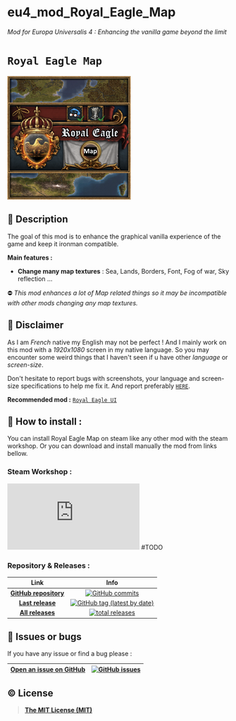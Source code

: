 # **eu4_mod_Royal_Eagle_Map**
*Mod for Europa Universalis 4 : Enhancing the vanilla game beyond the limit*

# **`Royal Eagle Map`**

![Royal Eagle Map Logo](https://raw.githubusercontent.com/Coyote-31/eu4_mod_Royal_Eagle_Map/master/Royal_Eagle_Map/thumbnail.png)

## 📄 Description

The goal of this mod is to enhance the graphical vanilla experience of the game and keep it ironman compatible.

**Main features :**
- **Change many map textures** : Sea, Lands, Borders, Font, Fog of war, Sky reflection ...

⛔ *This mod enhances a lot of Map related things so it may be incompatible with other mods changing any map textures.*

## 🚩 Disclaimer

As I am *French* native my English may not be perfect !
And I mainly work on this mod with a *1920x1080* screen in my native language. So you may encounter some weird things that I haven't seen if u have other *language* or *screen-size*.

Don't hesitate to report bugs with screenshots, your language and screen-size specifications to help me fix it. And report preferably [`HERE`](https://github.com/Coyote-31/eu4_mod_Royal_Eagle_Map/issues).

**Recommended mod :**
[`Royal Eagle UI`](https://steamcommunity.com/sharedfiles/filedetails/?id=2346640696)

## 💾 How to install :

You can install Royal Eagle Map on steam like any other mod with the steam workshop. Or you can download and install manually the mod from links bellow.

### Steam Workshop :

[![Steam Workshop Link](https://havanna-rp.fr/proxy.php?url=http://vignette4.wikia.nocookie.net/insurgency/images/2/28/Steamworkshop.jpg/revision/latest?cb=20150130013747)](https://steamcommunity.com/sharedfiles/filedetails/?id=) #TODO

### Repository & Releases :

Link | Info
:---:     |   :---:
**[GitHub repository](https://github.com/Coyote-31/eu4_mod_Royal_Eagle_Map)** | [![GitHub commits](https://badgen.net/github/commits/Coyote-31/eu4_mod_Royal_Eagle_Map?icon=git&label=total%20commits)](https://github.com/Coyote-31/eu4_mod_Royal_Eagle_Map/commits/master)
**[Last release](https://github.com/Coyote-31/eu4_mod_Royal_Eagle_Map/releases/latest)** | [![GitHub tag (latest by date)](https://badgen.net/github/tag/Coyote-31/eu4_mod_Royal_Eagle_Map?color=green&icon=github&label=last%20release)](https://github.com/Coyote-31/eu4_mod_Royal_Eagle_Map/releases/latest)
**[All releases](https://github.com/Coyote-31/eu4_mod_Royal_Eagle_Map/releases)** | [![total releases](https://badgen.net/github/tags/Coyote-31/eu4_mod_Royal_Eagle_Map?color=yellow&icon=github&label=total%20releases)](https://github.com/Coyote-31/eu4_mod_Royal_Eagle_Map/releases)


## 🐛 Issues or bugs

If you have any issue or find a bug please :

**[Open an issue on GitHub](https://github.com/Coyote-31/eu4_mod_Royal_Eagle_Map/issues)** | [![GitHub issues](https://img.shields.io/github/issues/Coyote-31/eu4_mod_Royal_Eagle_Map?logo=github)](https://github.com/Coyote-31/eu4_mod_Royal_Eagle_Map/issues)
:---:     |   :---:


## ©️ License

> **[The MIT License (MIT)](https://github.com/Coyote-31/eu4_mod_Royal_Eagle_Map/blob/master/LICENSE)**
